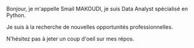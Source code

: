 Bonjour, je m'appelle Smail MAKOUDI, je suis Data Analyst spécialisé en Python.

Je suis à la recherche de nouvelles opportunités professionnelles.

N'hésitez pas à jeter un coup d'oeil sur mes répos.

<!---
smailmakoudi/smailmakoudi is a ✨ special ✨ repository because its `README.md` (this file) appears on your GitHub profile.
You can click the Preview link to take a look at your changes.
--->
